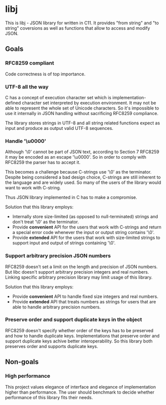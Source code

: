 # libj 

This is libj - JSON library for written in C11. It provides "from string" and
"to string" coversions as well as functions that allow to access and modify
JSON.

## Goals

### RFC8259 compliant

Code correctness is of top importance.

### UTF-8 all the way

C has a concept of execution character set which is implementation-defined
character set interpreted by execution environment. It may not be able to
represent the whole set of Unicode characters. So it's impossible to use it
internally in JSON handling without sacrificing RFC8259 compliance. 

The library stores strings in UTF-8 and all string related functions expect as
input and produce as output valid UTF-8 sequences.

### Handle '\u0000' 

Although '\0' cannot be part of JSON text, according to Section 7 RFC8259 it
may be encoded as an escape '\u0000'. So in order to comply with RFC8259 the
parser has to accept it.

This becomes a challenge because C-strings use '\0' as the terminator. Despite
being considered a bad design choice, C-strings are still inherent to the
language and are widely used. So many of the users of the library would want to
work with C-string.

Thus JSON library implemented in C has to make a compromise.

Solution that this library employs:

* Internally store size-limited (as opposed to null-terminated) strings and
  don't treat '\0' as the terminator.
* Provide **convenient** API for the users that work with C-strings and return
  a special error code whenever the input or output string contains '\0'.
* Provide **extended** API for the users that work with size-limited strings to
  support input and output of strings containing '\0'.

### Support arbitrary precision JSON numbers

RFC8259 doesn't set a limit on the length and precision of JSON numbers. But
libc doesn't support arbitrary precision integers and real numbers. Linking
specific arbitrary precision library may limit usage of this library.

Solution that this library employs:

* Provide **convenient** API to handle fixed size integers and real
  numbers.
* Provide **extended** API that treats numbers as strings for users that are
  able to handle arbitrary precision numbers.

### Preserve order and support duplicate keys in the object

RFC8259 doesn't specify whether order of the keys has to be preserved and how
to handle duplicate keys. Implementations that preserve order and support
duplicate keys achive better interoperability. So this library both preserves
order and supports duplicate keys.

## Non-goals

### High performance

This project values elegance of interface and elegance of implementation higher
than performance. The user should benchmark to decide whether performance of
this library fits their needs.

